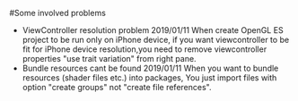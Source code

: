 #Some involved problems
- ViewController resolution problem 2019/01/11
    When create OpenGL ES project to be run only on iPhone device, if you want viewcontroller to be fit for iPhone device resolution,you need to remove viewcontroller properties "use trait variation" from right pane.
- Bundle resources cant be found 2019/01/11
    When you want to bundle resources (shader files etc.) into packages, You just import files with option "create groups" not "create file references".
